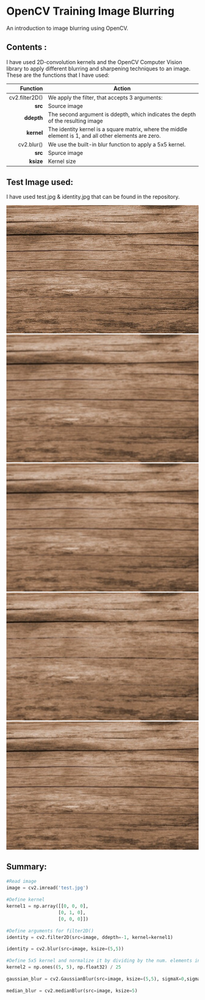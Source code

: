 # OpenCV Training Image Blurring

An introduction to image blurring using OpenCV.

## Contents :
I have used 2D-convolution kernels and the OpenCV Computer Vision library to apply different blurring and sharpening techniques to an image. 
These are the functions that I have used:

| Function        |Action                                                                        |
|----------------:|------------------------------------------------------------------------------|
|cv2.filter2D()   |We apply the filter, that accepts 3 arguments:|
|**src**          | Source image|
|**ddepth**       | The second argument is ddepth, which indicates the depth of the resulting image|
|**kernel**       |The identity kernel is a square matrix, where the middle element is 1, and all other elements are zero.|
|cv2.blur()       |We use the built-in blur function to  apply a 5x5 kernel.                        |
|**src**          |Spurce image|
|**ksize**        |Kernel size|

## Test Image used: 
I have used test.jpg & identity.jpg that can be found in the repository.

![Source Image Sequence](test.jpg)
![Source Image Sequence](identity.jpg)
![Blur image](blur.jpg)
![Median Blur image](median_blur.jpg)
![Gaussian Blur image](gaussian_blur.jpg)

## Summary:

```python
#Read image
image = cv2.imread('test.jpg')
```
```python
#Define kernel
kernel1 = np.array([[0, 0, 0],
                   [0, 1, 0],
                   [0, 0, 0]])
```
```python
#Define arguments for filter2D()
identity = cv2.filter2D(src=image, ddepth=-1, kernel=kernel1)
```

```python
identity = cv2.blur(src=image, ksize=(5,5))
```

```python
#Define 5x5 kernel and normalize it by dividing by the num. elements in kernel
kernel2 = np.ones((5, 5), np.float32) / 25
```

```python
gaussian_blur = cv2.GaussianBlur(src=image, ksize=(5,5), sigmaX=0,sigmaY=0)
```

```python
median_blur = cv2.medianBlur(src=image, ksize=5)
```

